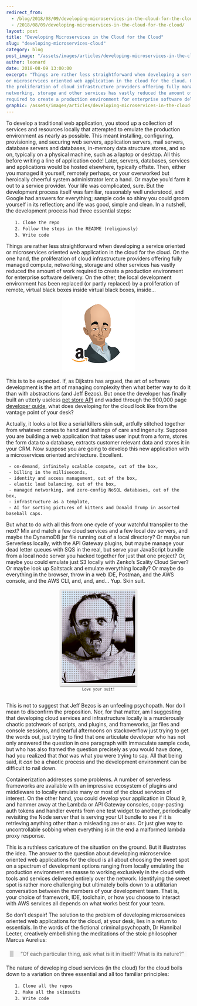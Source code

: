 ```yaml
---
redirect_from:
  - /blog/2018/08/09/developing-microservices-in-the-cloud-for-the-cloud/
  - /2018/08/09/developing-microservices-in-the-cloud-for-the-cloud/
layout: post
title: "Developing Microservices in the Cloud for the Cloud"
slug: "developing-microservices-cloud"
category: blog
post_image: "/assets/images/articles/developing-microservices-in-the-cloud-for-the-cloud.png"
author: leonard
date: 2018-08-09 13:00:00
excerpt: "Things are rather less straightforward when developing a service oriented
or microservices oriented web application in the cloud for the cloud. On the one hand,
the proliferation of cloud infrastructure providers offering fully managed compute,
networking, storage and other services has vastly reduced the amount of work
required to create a production environment for enterprise software delivery. "
graphic: /assets/images/articles/developing-microservices-in-the-cloud-for-the-cloud.jpg
---
```


<style>

.card {
  width: 200px;
  margin: 1em auto;
  background-size: cover;
  background-repeat: no-repeat;
  background-position: center center;
  border: 5px solid #eee;
  box-shadow: 0 3px 2px rgba(0, 0, 0, 0.3);  
}

.no-margins {
  margin: 0px !important;
}

.jeff {
  width: 200px;
  height: 200px;
}

.github-blockquote {
  background: #f9f9f9;
  border-left: 10px solid #ccc;
  margin: 1.5em 10px;
  padding: .53m 10px;
}

.github-blockquote:before {
  color: #ccc;
  font-size: 4em;
  line-height: .1em;
  margin-right: .25em;
  vertical-align: -.43m;
}

.github-blockquote p {
  display: inline;
  padding-left: 5px;
}

li{
 list-style-type: none;
}

</style>

To develop a traditional web application, you stood up a collection of services and resources locally that attempted to emulate the production environment as nearly as possible. This meant installing, configuring, provisioning, and securing web servers, application servers, mail servers, database servers and databases, in-memory data structure stores, and so on, typically on a physical machine, such as a laptop or desktop. All this before writing a line of application code! Later, servers, databases, services and applications would be hosted elsewhere, typically offsite. Then, either you managed it yourself, remotely perhaps, or your overworked but heroically cheerful system administrator lent a hand. Or maybe you’d farm it out to a service provider. Your life was complicated, sure. But the development process itself was familiar, reasonably well understood, and Google had answers for everything; sample code so shiny you could groom yourself in its reflection; and life was good, simple and clean. In a nutshell, the development process had three essential steps:

* `1. Clone the repo`
* `2. Follow the steps in the README (religiously)`
* `3. Write code`

Things are rather less straightforward when developing a service oriented or microservices oriented web application in the cloud for the cloud. On the one hand, the proliferation of cloud infrastructure providers offering fully managed compute, networking, storage and other services has vastly reduced the amount of work required to create a production environment for enterprise software delivery. On the other, the local development environment has been replaced (or partly replaced) by a proliferation of remote, virtual black boxes inside virtual black boxes, inside…

<div id="wrapping-jeff-bezos" style="width:100%; text-align:center">
  <img class="jeff" src="/assets/images/articles/jeff-bezos-caricature.png">
</div>

This is to be expected. If, as Dijkstra has argued, the art of software development is the art of managing complexity then what better way to do it than with abstractions (and Jeff Bezos). But once the developer has finally built an utterly useless [pet store API](https://docs.aws.amazon.com/apigateway/latest/developerguide/api-gateway-create-api-from-example.html) and waded through the 900,000 page [developer guide](https://docs.aws.amazon.com/apigateway/latest/developerguide/apigateway-dg.pdf), what does developing for the cloud look like from the vantage point of your desk?


Actually, it looks a lot like a serial killers skin suit, artfully stitched together from whatever comes to hand and lashings of care and ingenuity. Suppose you are building a web application that takes user input from a form, stores the form data to a database, extracts customer relevant data and stores it in your CRM. Now suppose you are going to develop this new application with a microservices oriented architecture. Excellent.

```
 - on-demand, infinitely scalable compute, out of the box,
 - billing in the milliseconds,
 - identity and access management, out of the box,
 - elastic load balancing, out of the box,
 - managed networking, and zero-config NoSQL databases, out of the box,
 - infrastructure as a template,
 - AI for sorting pictures of kittens and Donald Trump in assorted baseball caps.
```

But what to do with all this from one cycle of your watchful transpiler to the next? Mix and match a few cloud services and a few local dev servers, and maybe the DynamoDB jar file running out of a local directory? Or maybe run Serverless locally, with the API Gateway plugins, but maybe manage your dead letter queues with SQS in the real, but serve your JavaScript bundle from a local node server you hacked together for just that one project? Or, maybe you could emulate just S3 locally with Zenko’s Scality Cloud Server? Or maybe look up Saltstack and emulate everything locally? Or maybe do everything in the browser, throw in a web IDE, Postman, and the AWS console, and the AWS CLI, and, and, and... Yup. Skin suit.

<div style="width:100%; text-align:center; background-image: url('assets/images/articles/automated-chaos.png')">
  <div class="card">
    <img class="no-margins" src="/assets/images/articles/love-your-suit.jpg">
  </div>
  <div style="margin-top: -15px; padding-bottom: 15px">
    <small><code>Love your suit!</code></small>
  </div>
</div>

This is not to suggest that Jeff Bezos is an unfeeling psychopath. Nor do I mean to disconfirm the proposition. Nor, for that matter, am I suggesting that developing cloud services and infrastructure locally is a murderously chaotic patchwork of scripts, and plugins, and frameworks, jar files and console sessions, and tearful afternoons on stackoverflow just trying to get the words out, just trying to find that one articulate developer who has not only answered the question in one paragraph with immaculate sample code, but who has also framed the question precisely as you would have done, had you realized that <i>that</i> was what you were trying to say. All that being said, it <i>can</i> be a chaotic process and the development environment can be difficult to nail down.

Containerization addresses some problems. A number of serverless frameworks are available with an impressive ecosystem of plugins and middleware to locally emulate many or most of the cloud services of interest. On the other hand, you could develop your application in Cloud 9, and hammer away at the Lambda or API Gateway consoles, copy-pasting auth tokens and handler events from one test widget to another, periodically revisiting the Node server that is serving your UI bundle to see if it is retrieving anything other than a misleading `200` or `403`. Or just give way to uncontrollable sobbing when everything is in the end a malformed lambda proxy response.

This is a ruthless caricature of the situation on the ground. But it illustrates the idea. The answer to the question about developing microservice oriented web applications for the cloud is all about choosing the sweet spot on a spectrum of development options ranging from locally emulating the production environment en masse to working exclusively in the cloud with tools and services delivered entirely over the network. Identifying the sweet spot is rather more challenging but ultimately boils down to a utilitarian conversation between the members of your development team. That is, your choice of framework, IDE, toolchain, or how you choose to interact with AWS services all depends on what works best for your team.

So don’t despair! The solution to the problem of developing microservices oriented web applications for the cloud, at your desk, lies in a return to essentials. In the words of the fictional criminal psychopath, Dr Hannibal Lecter, creatively embellishing the meditations of the stoic philosopher Marcus Aurelius:

<blockquote class="github-blockquote">
  <p>“Of each particular thing, ask what is it in itself? What is its nature?”</p>
</blockquote>

The nature of developing cloud services (in the cloud) for the cloud boils down to a variation on three essential and all too familiar principles:

  * `1. Clone all the repos`
  * `2. Make all the skinsuits`
  * `3. Write code`
